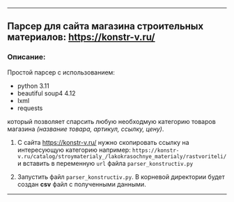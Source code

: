 <hr></hr>

## Парсер для сайта магазина строительных материалов: https://konstr-v.ru/
     
### Описание:
Простой парсер с использованием:

- python 3.11
- beautiful soup4 4.12
- lxml
- requests

который позволяет спарсить любую необходмую категорию товаров магазина _(название товара, артикул, ссылку, цену)_.

1. С сайта https://konstr-v.ru/ нужно скопировать ссылку на интересующую категорию 
 например: 
 ```https://konstr-v.ru/catalog/stroymaterialy_/lakokrasochnye_materialy/rastvoriteli/```
и вставить в переменную ```url``` файла ```parser_konstructiv.py```

2.   Запустить файл ```parser_konstructiv.py```. В корневой директории будет создан __csv__ файл с полученными данными.

<hr></hr>
